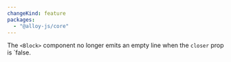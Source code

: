 ```yaml
---
changeKind: feature
packages:
  - "@alloy-js/core"
---
```


The `<Block>` component no longer emits an empty line when the `closer` prop is `false.